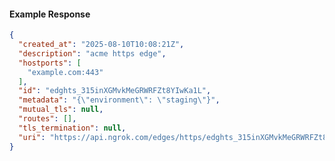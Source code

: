 <!-- Code generated for API Clients. DO NOT EDIT. -->

#### Example Response

```json
{
  "created_at": "2025-08-10T10:08:21Z",
  "description": "acme https edge",
  "hostports": [
    "example.com:443"
  ],
  "id": "edghts_315inXGMvkMeGRWRFZt8YIwKa1L",
  "metadata": "{\"environment\": \"staging\"}",
  "mutual_tls": null,
  "routes": [],
  "tls_termination": null,
  "uri": "https://api.ngrok.com/edges/https/edghts_315inXGMvkMeGRWRFZt8YIwKa1L"
}
```
